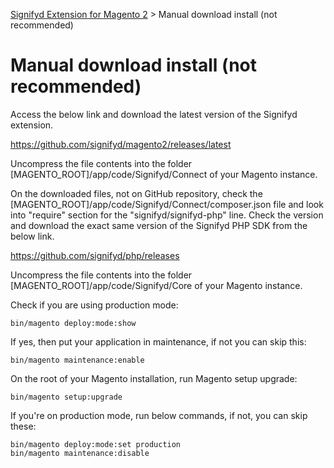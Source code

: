 [Signifyd Extension for Magento 2](../README.md) > Manual download install (not recommended)

# Manual download install (not recommended)

Access the below link and download the latest version of the Signifyd extension.

https://github.com/signifyd/magento2/releases/latest

Uncompress the file contents into the folder [MAGENTO_ROOT]/app/code/Signifyd/Connect of your Magento instance.

On the downloaded files, not on GitHub repository, check the [MAGENTO_ROOT]/app/code/Signifyd/Connect/composer.json file and look into "require" section for the "signifyd/signifyd-php" line. Check the version and download the exact same version of the Signifyd PHP SDK from the below link.

https://github.com/signifyd/php/releases

Uncompress the file contents into the folder [MAGENTO_ROOT]/app/code/Signifyd/Core of your Magento instance.

Check if you are using production mode:

```
bin/magento deploy:mode:show
```

If yes, then put your application in maintenance, if not you can skip this:

```
bin/magento maintenance:enable
```

On the root of your Magento installation, run Magento setup upgrade:

```
bin/magento setup:upgrade
```

If you're on production mode, run below commands, if not, you can skip these:

```
bin/magento deploy:mode:set production
bin/magento maintenance:disable
```
